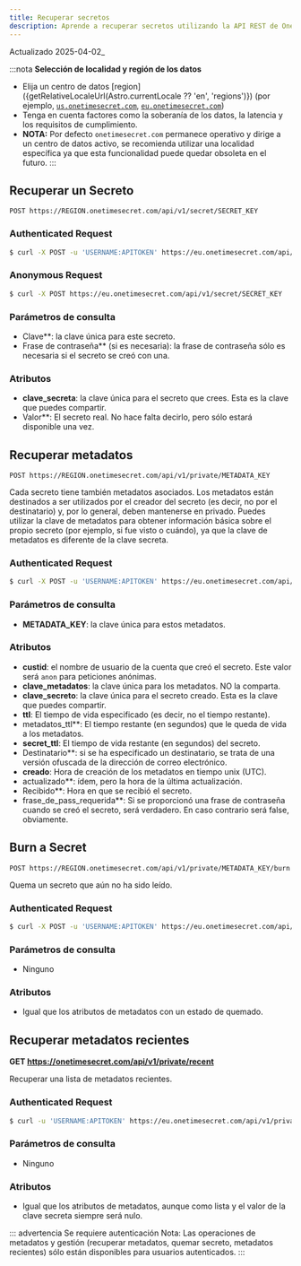 ```yaml
---
title: Recuperar secretos
description: Aprende a recuperar secretos utilizando la API REST de Onetime Secret, con soporte para acceso autenticado y anónimo.
---
```


Actualizado 2025-04-02_

:::nota
**Selección de localidad y región de los datos**
- Elija un centro de datos [region]({getRelativeLocaleUrl(Astro.currentLocale ?? 'en', 'regions')}) (por ejemplo, [`us.onetimesecret.com`](https://us.onetimesecret.com/), [`eu.onetimesecret.com`](https://eu.onetimesecret.com/))
- Tenga en cuenta factores como la soberanía de los datos, la latencia y los requisitos de cumplimiento.
- **NOTA:** Por defecto `onetimesecret.com` permanece operativo y dirige a un centro de datos activo, se recomienda utilizar una localidad específica ya que esta funcionalidad puede quedar obsoleta en el futuro.
:::

## Recuperar un Secreto

`POST https://REGION.onetimesecret.com/api/v1/secret/SECRET_KEY`

### Authenticated Request

```bash
$ curl -X POST -u 'USERNAME:APITOKEN' https://eu.onetimesecret.com/api/v1/secret/SECRET_KEY
```

### Anonymous Request

```bash
$ curl -X POST https://eu.onetimesecret.com/api/v1/secret/SECRET_KEY
```

### Parámetros de consulta

- Clave**: la clave única para este secreto.
- Frase de contraseña** (si es necesaria): la frase de contraseña sólo es necesaria si el secreto se creó con una.

### Atributos

- **clave_secreta**: la clave única para el secreto que crees. Esta es la clave que puedes compartir.
- Valor**: El secreto real. No hace falta decirlo, pero sólo estará disponible una vez.

## Recuperar metadatos

`POST https://REGION.onetimesecret.com/api/v1/private/METADATA_KEY`

Cada secreto tiene también metadatos asociados. Los metadatos están destinados a ser utilizados por el creador del secreto (es decir, no por el destinatario) y, por lo general, deben mantenerse en privado. Puedes utilizar la clave de metadatos para obtener información básica sobre el propio secreto (por ejemplo, si fue visto o cuándo), ya que la clave de metadatos es diferente de la clave secreta.

### Authenticated Request

```bash
$ curl -X POST -u 'USERNAME:APITOKEN' https://eu.onetimesecret.com/api/v1/private/METADATA_KEY
```

### Parámetros de consulta

- **METADATA_KEY**: la clave única para estos metadatos.

### Atributos

- **custid**: el nombre de usuario de la cuenta que creó el secreto. Este valor será `anon` para peticiones anónimas.
- **clave_metadatos**: la clave única para los metadatos. NO la comparta.
- **clave_secreto**: la clave única para el secreto creado. Esta es la clave que puedes compartir.
- **ttl**: El tiempo de vida especificado (es decir, no el tiempo restante).
- metadatos_ttl**: El tiempo restante (en segundos) que le queda de vida a los metadatos.
- **secret_ttl**: El tiempo de vida restante (en segundos) del secreto.
- Destinatario**: si se ha especificado un destinatario, se trata de una versión ofuscada de la dirección de correo electrónico.
- **creado**: Hora de creación de los metadatos en tiempo unix (UTC).
- actualizado**: ídem, pero la hora de la última actualización.
- Recibido**: Hora en que se recibió el secreto.
- frase_de_pass_requerida**: Si se proporcionó una frase de contraseña cuando se creó el secreto, será verdadero. En caso contrario será false, obviamente.


## Burn a Secret

`POST https://REGION.onetimesecret.com/api/v1/private/METADATA_KEY/burn`

Quema un secreto que aún no ha sido leído.

### Authenticated Request

```bash
$ curl -X POST -u 'USERNAME:APITOKEN' https://eu.onetimesecret.com/api/v1/private/METADATA_KEY/burn
```

### Parámetros de consulta

- Ninguno

### Atributos

- Igual que los atributos de metadatos con un estado de quemado.

## Recuperar metadatos recientes

**GET https://onetimesecret.com/api/v1/private/recent**

Recuperar una lista de metadatos recientes.

### Authenticated Request

```bash
$ curl -u 'USERNAME:APITOKEN' https://eu.onetimesecret.com/api/v1/private/recent
```

### Parámetros de consulta

- Ninguno

### Atributos

- Igual que los atributos de metadatos, aunque como lista y el valor de la clave secreta siempre será nulo.

::: advertencia Se requiere autenticación
Nota: Las operaciones de metadatos y gestión (recuperar metadatos, quemar secreto, metadatos recientes) sólo están disponibles para usuarios autenticados.
:::
